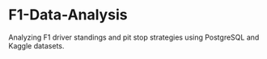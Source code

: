 # F1-Data-Analysis
Analyzing F1 driver standings and pit stop strategies using PostgreSQL and Kaggle datasets.
